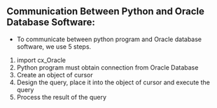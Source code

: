 ## Communication Between Python and Oracle Database Software:
- To communicate between python program and Oracle database software, we use 5 steps.
1. import cx_Oracle
2. Python program must obtain connection from Oracle Database
3. Create an object of cursor
4. Design the query, place it into the object of cursor and execute the query
5. Process the result of the query
